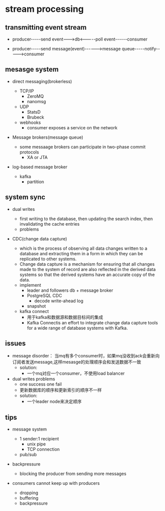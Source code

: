 # stream processing


## transmitting event stream

<!-- batch process -->
+ producer-----send event--->db<-----poll event------consumer

<!-- message broker -->
+ producer-----send message(event)------>message queue-----notify----->consumer

## mesasge system
+ direct messaging(brokerless)
    + TCP/IP
        + ZeroMQ
        + nanomsg
    + UDP
        + StatsD
        + Brubeck
    + webhooks
        + consumer exposes a service on the network

+ Message brokers(message queue)
    + some messaage brokers can participate in two-phase commit protocols
        + XA or JTA

+ log-based message broker
    + kafka
        + partition

## system sync
+ dual writes
    + first writing to the database, then updating the search index, then invalidating the cache entries
    + problems

+ CDC(change data capture)
    + which is the process of observing all data changes written to a database and extracting them in a form in which they can be replicated to other systems.
    + Change data capture is a mechanism for ensuring that all changes made to the system of record are also reflected in the derived data systems so that the derived systems have an accurate copy of the data.
    + implement
        + leader and followers db + message broker
        + PostgreSQL CDC
            + decode write-ahead log
        + snapshot
    + kafka connect
        + 用于kafka和数据源和数据目标间的集成
        + Kafka Connectis an effort to integrate change data capture tools for a wide range of database systems with Kafka. 

    
## issues

+ message disorder： 当mq有多个consumer时，如果mq没收到ack会重新向订阅者发送message,这样mesasge的处理顺序会和发送数据不一致
    + solution:
        + 一个mq对应一个consumer，不使用load balancer
+ dual writes problems
    + one success one fail
    + 更新数据库的顺序和更新索引的顺序不一样
    + solution:
        + 一个leader node来决定顺序


## tips
+ message system
    + 1 sender:1 recipient
        + unix pipe
        + TCP connection
    + pub/sub


+ backpressure 
    +  blocking the producer from sending more messages

+ consumers cannot keep up with producers
    + dropping 
    + buffering
    + backpressure

